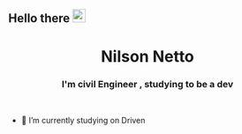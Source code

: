 <h2> Hello there <img src="https://github.com/TheDudeThatCode/TheDudeThatCode/blob/master/Assets/Hi.gif" width="24" /> </h2>

<div align="center">
  <h1>Nilson Netto</h1>
  <h3>I'm civil Engineer , studying to be a dev</h3><br>
</div>

- 🔭 I’m currently studying on Driven

<!--
**NilsonNetto/NilsonNetto** is a ✨ _special_ ✨ repository because its `README.md` (this file) appears on your GitHub profile.

Here are some ideas to get you started:


- 🌱 I’m currently learning ...
- 👯 I’m looking to collaborate on ...
- 🤔 I’m looking for help with ...
- 💬 Ask me about ...
- 📫 How to reach me: ...
- ⚡ Fun fact: ...
-->
